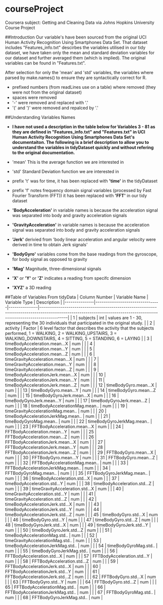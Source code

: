 # courseProject
Coursera subject: Getting and Cleaning Data via Johns Hopkins University Course Project

##Introduction
Our variable's have been sourced from the original UCI Human Activity Recognition Using Smartphones Data Set. That dataset includes "Features_info.txt" descirbes the variables utilised in our tidy dataset, we have taken only the mean and standard deviation variables for our dataset and further averaged them (which is implied). The original variables can be found in "Features.txt".

After selection for only the 'mean' and 'std' variables, the variables where parsed by make.names() to ensure they are syntactically correct for R.
  - prefixed numbers (from readLines use on a table) where removed (they were not from the original dataset)
  - spaces were removed
  - '-' were removed and replaced with '.'
  - '(' and ')' were removed and repalced by '.'

##Understanding Variables Names
  - **I have not used a description in the table below for Variables 3 - 81 as they are defined in "Features_info.txt" and "Features.txt" in UCI Human Activity Recognition Using Smartphones Data Set's documentaiton. The following is a brief description to allow you to understand the variables in tidyDataset quickly and without refering to the original documentation.**
  
  - 'mean' This is the average function we are interested in
  - 'std' Standard Deviation function we are interested in
  
  - prefix 't' was for time, it has been replaced with **'time'** in the tidyDataset
  - prefix 'f' notes frequency domain signal variables (processed by Fast Fourier Transform (FFT)) it has been replaced with **'FFT'** in our tidy dataset
  - **'BodyAcceleration'** in variable names is because the acceleration signal was separated into body and gravity acceleration signals 
  - **'GravityAcceleration'** in variable names is because the acceleration signal was separated into body and gravity acceleration signals 
  - **'Jerk'** derivied from 'body linear acceleration and angular velocity were derived in time to obtain Jerk signals'
  - **'BodyGyro'** variables come from the base readings from the gyroscope, for body signal as opposed to gravity
  - **'Mag'** Magnitude, three-dimensional signals

  - **'X'** or **'Y'** or **'Z'** indicates a reading from specifc dimension
  - **'XYZ'** a 3D reading

##Table of Variables From tidyData
| Column Number | Variable Name                   | Variable Type | Description                                                                                                                                                              |
|---------------|---------------------------------|---------------|--------------------------------------------------------------------------------------------------------------------------------------------------------------------------|
| 1             | subjects                        | int           | values are 1 - 30, representing the 30 individuals that participated in the original study.                                                                              |
| 2             | activity                        | Factor        | 6 level factor that describes the activity that the subjects performed, 1 = WALKING, 2 = WALKING_UPSTAIRS, 3 = WALKING_DOWNSTAIRS, 4 = SITTING, 5 = STANDING, 6 = LAYING |
| 3             | timeBodyAcceleration.mean...X               | num           |                                                                                                                                                                          |
| 4             | timeBodyAcceleration.mean...Y               | num           |                                                                                                                                                                          |
| 5             | timeBodyAcceleration.mean...Z               | num           |                                                                                                                                                                          |
| 6             | timeGravityAcceleration.mean...X            | num           |                                                                                                                                                                          |
| 7             | timeGravityAcceleration.mean...Y            | num           |                                                                                                                                                                          |
| 8             | timeGravityAcceleration.mean...Z            | num           |                                                                                                                                                                          |
| 9             | timeBodyAccelerationJerk.mean...X           | num           |                                                                                                                                                                          |
| 10            | timeBodyAccelerationJerk.mean...Y           | num           |                                                                                                                                                                          |
| 11            | timeBodyAccelerationJerk.mean...Z           | num           |                                                                                                                                                                          |
| 12            | timeBodyGyro.mean...X              | num           |                                                                                                                                                                          |
| 13            | timeBodyGyro.mean...Y              | num           |                                                                                                                                                                          |
| 14            | timeBodyGyro.mean...Z              | num           |                                                                                                                                                                          |
| 15            | timeBodyGyroJerk.mean...X          | num           |                                                                                                                                                                          |
| 16            | timeBodyGyroJerk.mean...Y          | num           |                                                                                                                                                                          |
| 17            | timeBodyGyroJerk.mean...Z          | num           |                                                                                                                                                                          |
| 18            | timeBodyAccelerationMag.mean..              | num           |                                                                                                                                                                          |
| 19            | timeGravityAccelerationMag.mean..           | num           |                                                                                                                                                                          |
| 20            | timeBodyAccelerationJerkMag.mean..          | num           |                                                                                                                                                                          |
| 21            | timeBodyGyroMag.mean..             | num           |                                                                                                                                                                          |
| 22            | timeBodyGyroJerkMag.mean..         | num           |                                                                                                                                                                          |
| 23            | FFTBodyAcceleration.mean...X               | num           |                                                                                                                                                                          |
| 24            | FFTBodyAcceleration.mean...Y               | num           |                                                                                                                                                                          |
| 25            | FFTBodyAcceleration.mean...Z               | num           |                                                                                                                                                                          |
| 26            | FFTBodyAccelerationJerk.mean...X           | num           |                                                                                                                                                                          |
| 27            | FFTBodyAccelerationJerk.mean...Y           | num           |                                                                                                                                                                          |
| 28            | FFTBodyAccelerationJerk.mean...Z           | num           |                                                                                                                                                                          |
| 29            | FFTBodyGyro.mean...X              | num           |                                                                                                                                                                          |
| 30            | FFTBodyGyro.mean...Y              | num           |                                                                                                                                                                          |
| 31            | FFTBodyGyro.mean...Z              | num           |                                                                                                                                                                          |
| 32            | FFTBodyAccelerationMag.mean..              | num           |                                                                                                                                                                          |
| 33            | FFTBodyAccelerationJerkMag.mean..      | num           |                                                                                                                                                                          |
| 34            | FFTBodyGyroMag.mean..         | num           |                                                                                                                                                                          |
| 35            | FFTBodyGyroJerkMag.mean..     | num           |                                                                                                                                                                          |
| 36            | timeBodyAcceleration.std...X                | num           |                                                                                                                                                                          |
| 37            | timeBodyAcceleration.std...Y                | num           |                                                                                                                                                                          |
| 38            | timeBodyAcceleration.std...Z                | num           |                                                                                                                                                                          |
| 39            | timeGravityAcceleration.std...X             | num           |                                                                                                                                                                          |
| 40            | timeGravityAcceleration.std...Y             | num           |                                                                                                                                                                          |
| 41            | timeGravityAcceleration.std...Z             | num           |                                                                                                                                                                          |
| 42            | timeBodyAccelerationJerk.std...X            | num           |                                                                                                                                                                          |
| 43            | timeBodyAccelerationJerk.std...Y            | num           |                                                                                                                                                                          |
| 44            | timeBodyAccelerationJerk.std...Z            | num           |                                                                                                                                                                          |
| 45            | timeBodyGyro.std...X               | num           |                                                                                                                                                                          |
| 46            | timeBodyGyro.std...Y               | num           |                                                                                                                                                                          |
| 47            | timeBodyGyro.std...Z               | num           |                                                                                                                                                                          |
| 48            | timeBodyGyroJerk.std...X           | num           |                                                                                                                                                                          |
| 49            | timeBodyGyroJerk.std...Y           | num           |                                                                                                                                                                          |
| 50            | timeBodyGyroJerk.std...Z           | num           |                                                                                                                                                                          |
| 51            | timeBodyAccelerationMag.std..               | num           |                                                                                                                                                                          |
| 52            | timeGravityAccelerationMag.std..            | num           |                                                                                                                                                                          |
| 53            | timeBodyAccelerationJerkMag.std..           | num           |                                                                                                                                                                          |
| 54            | timeBodyGyroMag.std..              | num           |                                                                                                                                                                          |
| 55            | timeBodyGyroJerkMag.std..          | num           |                                                                                                                                                                          |
| 56            | FFTBodyAcceleration.std...X                | num           |                                                                                                                                                                          |
| 57            | FFTBodyAcceleration.std...Y                | num           |                                                                                                                                                                          |
| 58            | FFTBodyAcceleration.std...Z                | num           |                                                                                                                                                                          |
| 59            | FFTBodyAccelerationJerk.std...X            | num           |                                                                                                                                                                          |
| 60            | FFTBodyAccelerationJerk.std...Y            | num           |                                                                                                                                                                          |
| 61            | FFTBodyAccelerationJerk.std...Z            | num           |                                                                                                                                                                          |
| 62            | FFTBodyGyro.std...X               | num           |                                                                                                                                                                          |
| 63            | FFTBodyGyro.std...Y               | num           |                                                                                                                                                                          |
| 64            | FFTBodyGyro.std...Z               | num           |                                                                                                                                                                          |
| 65            | FFTBodyAccelerationMag.std..               | num           |                                                                                                                                                                          |
| 66            | FFTBodyAccelerationJerkMag.std..       | num           |                                                                                                                                                                          |
| 67            | FFTBodyGyroMag.std..          | num           |                                                                                                                                                                          |
| 68            | FFTBodyGyroJerkMag.std..      | num           |                                                                                                                                                         